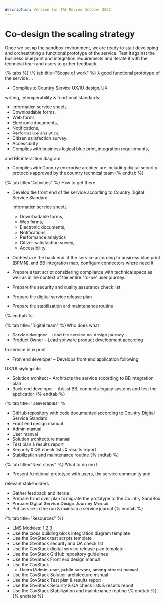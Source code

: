 ```yaml
---
description: Version for TAC Review October 2022
---
```


# Co-design the scaling strategy

Once we set up the sandbox environment, we are ready to start developing and orchestrating a functional prototype of the service. Test it against the business blue print and integration requirements and iterate it with the technical team and users to gather feedback.

{% tabs %}
{% tab title="Scope of work" %}
A good functional prototype of the service …

* Complies to Country Service UX/IU design, UX&#x20;

writing, interoperability & functional standards:&#x20;

* Information service sheets,&#x20;
* Downloadable forms, &#x20;
* Web forms, &#x20;
* Electronic documents, &#x20;
* Notifications, &#x20;
* Performance analytics, &#x20;
* Citizen satisfaction survey, &#x20;
* Accessibility &#x20;
* Complies with business logical blue print, integration requirements, &#x20;

and BB interaction diagram&#x20;

* Complies with Country enterprise architecture including digital security protocols approved by the country technical team&#x20;
{% endtab %}

{% tab title="Activities" %}
How to get there&#x20;

*   Develop the front end of the service according to Country Digital Service Standard &#x20;

    Information service sheets,&#x20;

    * Downloadable forms, &#x20;
    * Web forms, &#x20;
    * Electronic documents, &#x20;
    * Notifications, &#x20;
    * Performance analytics, &#x20;
    * Citizen satisfaction survey, &#x20;
    * Accessibility &#x20;
* Orchestrate the back end of the service according to business blue print (BPMN), and BB integration map, configure connectors where need it &#x20;
* Prepare a test script considering compliance with technical specs as well as in the context of the entire "to-be" user journey. &#x20;
* Prepare the security and quality assurance check list &#x20;
* Prepare the digital service release plan &#x20;
* Prepare the stabilization and maintenance routine &#x20;

&#x20;
{% endtab %}

{% tab title="Digital team" %}
Who does what &#x20;

* Service designer – Lead the service co-design journey&#x20;
* Product Owner – Lead software product development according &#x20;

to service blue print &#x20;

* Fron end developer – Develops front end application following &#x20;

UX/UI style guide &#x20;

* Solution architect – Architects the service according to BB integration plan &#x20;
* Back end developer –  Adjust BB, connects legacy systems and test the application &#x20;
{% endtab %}

{% tab title="Deliverables" %}
* GitHub repository with code documented according to Country Digital Service Standard &#x20;
* Front end design manual &#x20;
* Admin manual &#x20;
* User manual &#x20;
* Solution architecture manual&#x20;
* Test plan & results report &#x20;
* Security & QA check lists & results report &#x20;
* Stabilization and maintenance routine &#x20;
{% endtab %}

{% tab title="Next steps" %}
What to do next&#x20;

* Present functional prototype with users, the service community and &#x20;

relevant stakeholders &#x20;

* Gather feedback and iterate &#x20;
* Prepare hand over plan to migrate the prototype to the Country SandBox&#x20;
* Prepare Digital Service Design Journey Memoir &#x20;
* Put service in the run & maintain a service journal &#x20;
{% endtab %}

{% tab title="Resources" %}
* LMS Modules: [1](../learning-and-exchange/govstack-learning-management-system/#awareness-building-and-expression-of-interest),[2](../learning-and-exchange/govstack-learning-management-system/#agreement-of-cooperation),[3](../learning-and-exchange/govstack-learning-management-system/#govstack-internal-kick-off) &#x20;
* Use the cross building block integration diagram template&#x20;
* Use the GovStack test scripts template &#x20;
* Use the GovStack security and QA check list &#x20;
* Use the GovStack digital service release plan template &#x20;
* Use the GovStack GitHub repository guidelines &#x20;
* Use the GovStack Front end design manual &#x20;
* Use the GovStack &#x20;
  * Users (Admin, user, public servant, among others) manual &#x20;
* Use the GovStack Solution architecture manual&#x20;
* Use the GovStack Test plan & results report &#x20;
* Use the GovStack Security & QA check lists & results report &#x20;
* Use the GovStack Stabilization and maintenance routine &#x20;
{% endtab %}
{% endtabs %}
